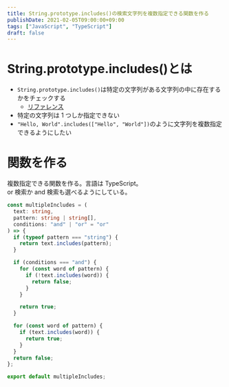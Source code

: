 ```yaml
---
title: String.prototype.includes()の検索文字列を複数指定できる関数を作る
publishDate: 2021-02-05T09:00:00+09:00
tags: ["JavaScript", "TypeScript"]
draft: false
---
```


# String.prototype.includes()とは

- `String.prototype.includes()`は特定の文字列がある文字列の中に存在するかをチェックする
  - [リファレンス](https://developer.mozilla.org/ja/docs/Web/JavaScript/Reference/Global_Objects/String/includes)
- 特定の文字列は 1 つしか指定できない
- `"Hello, World".includes(["Hello", "World"])`のように文字列を複数指定できるようにしたい

# 関数を作る

複数指定できる関数を作る。言語は TypeScript。  
or 検索か and 検索も選べるようにしている。

```typescript
const multipleIncludes = (
  text: string,
  pattern: string | string[],
  conditions: "and" | "or" = "or"
) => {
  if (typeof pattern === "string") {
    return text.includes(pattern);
  }

  if (conditions === "and") {
    for (const word of pattern) {
      if (!text.includes(word)) {
        return false;
      }
    }

    return true;
  }

  for (const word of pattern) {
    if (text.includes(word)) {
      return true;
    }
  }
  return false;
};

export default multipleIncludes;
```
